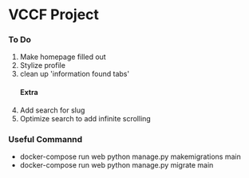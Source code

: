 <h1>VCCF Project</h1>

<h3>To Do</h3>
<ol>
    <li>Make homepage filled out</li>
    <li>Stylize profile</li>
    <li>clean up 'information found tabs'</li>
    <h4>Extra</h4>
    <li>Add search for slug</li>
    <li>Optimize search to add infinite scrolling</li>
</ol>
<h3>Useful Commannd</h3>
<ul>
<li>docker-compose run web python manage.py makemigrations main</li>
<li>docker-compose run web python manage.py migrate main</li>
</ul>